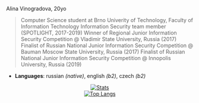 Alina Vinogradova, 20yo

> Computer Science student at Brno Univerity of Technology, Faculty of Information Technology
> Information Security team member (SPOTLIGHT, 2017-2019)
> Winner of Regional Junior Information Security Competition @ Vladimir State University, Russia (2017)
> Finalist of Russian National Junior Information Security Competition @ Bauman Moscow State University, Russia (2017)
> Finalist of Russian National Junior Information Security Competition @ Innopolis University, Russia (2019)
* **Languages**: russian *(native)*, english *(b2)*, czech *(b2)*


<div align="center">
 
 [![Stats](https://github-readme-stats.vercel.app/api?username=jsemaljaa&show_icons=true&theme=radical&count_private=true&hide_border=true)](https://github.com/jsemaljaa)
 <br>
  [![Top Langs](https://github-readme-stats.vercel.app/api/top-langs/?username=jsemaljaa&langs_count=10&layout=compact&theme=radical&hide_border=true&disable_animations=true)](https://github.com/jsemaljaa/)
 
</div>
